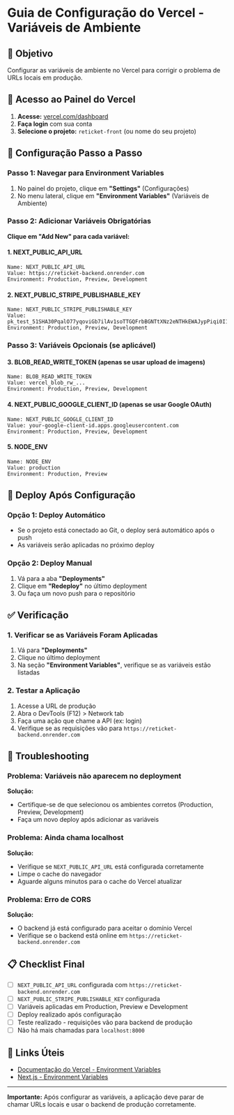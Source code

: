 # Guia de Configuração do Vercel - Variáveis de Ambiente

## 🎯 Objetivo

Configurar as variáveis de ambiente no Vercel para corrigir o problema de URLs locais em produção.

## 📍 Acesso ao Painel do Vercel

1. **Acesse:** [vercel.com/dashboard](https://vercel.com/dashboard)
2. **Faça login** com sua conta
3. **Selecione o projeto:** `reticket-front` (ou nome do seu projeto)

## 🔧 Configuração Passo a Passo

### Passo 1: Navegar para Environment Variables

1. No painel do projeto, clique em **"Settings"** (Configurações)
2. No menu lateral, clique em **"Environment Variables"** (Variáveis de Ambiente)

### Passo 2: Adicionar Variáveis Obrigatórias

**Clique em "Add New" para cada variável:**

#### 1. NEXT_PUBLIC_API_URL
```
Name: NEXT_PUBLIC_API_URL
Value: https://reticket-backend.onrender.com
Environment: Production, Preview, Development
```

#### 2. NEXT_PUBLIC_STRIPE_PUBLISHABLE_KEY
```
Name: NEXT_PUBLIC_STRIPE_PUBLISHABLE_KEY
Value: pk_test_51SHA30PqalO77yqoviGb7ilAv1soTTGQFrbBGNTtXNz2eNTHkEWAJypPiqi0I1cb7An5iSH8pcrOrHGyw4J6IDrr00DFeDNpCm
Environment: Production, Preview, Development
```

### Passo 3: Variáveis Opcionais (se aplicável)

#### 3. BLOB_READ_WRITE_TOKEN (apenas se usar upload de imagens)
```
Name: BLOB_READ_WRITE_TOKEN
Value: vercel_blob_rw_...
Environment: Production, Preview, Development
```

#### 4. NEXT_PUBLIC_GOOGLE_CLIENT_ID (apenas se usar Google OAuth)
```
Name: NEXT_PUBLIC_GOOGLE_CLIENT_ID
Value: your-google-client-id.apps.googleusercontent.com
Environment: Production, Preview, Development
```

#### 5. NODE_ENV
```
Name: NODE_ENV
Value: production
Environment: Production, Preview
```

## 🚀 Deploy Após Configuração

### Opção 1: Deploy Automático
- Se o projeto está conectado ao Git, o deploy será automático após o push
- As variáveis serão aplicadas no próximo deploy

### Opção 2: Deploy Manual
1. Vá para a aba **"Deployments"**
2. Clique em **"Redeploy"** no último deployment
3. Ou faça um novo push para o repositório

## ✅ Verificação

### 1. Verificar se as Variáveis Foram Aplicadas
1. Vá para **"Deployments"**
2. Clique no último deployment
3. Na seção **"Environment Variables"**, verifique se as variáveis estão listadas

### 2. Testar a Aplicação
1. Acesse a URL de produção
2. Abra o DevTools (F12) > Network tab
3. Faça uma ação que chame a API (ex: login)
4. Verifique se as requisições vão para `https://reticket-backend.onrender.com`

## 🚨 Troubleshooting

### Problema: Variáveis não aparecem no deployment
**Solução:**
- Certifique-se de que selecionou os ambientes corretos (Production, Preview, Development)
- Faça um novo deploy após adicionar as variáveis

### Problema: Ainda chama localhost
**Solução:**
- Verifique se `NEXT_PUBLIC_API_URL` está configurada corretamente
- Limpe o cache do navegador
- Aguarde alguns minutos para o cache do Vercel atualizar

### Problema: Erro de CORS
**Solução:**
- O backend já está configurado para aceitar o domínio Vercel
- Verifique se o backend está online em `https://reticket-backend.onrender.com`

## 📋 Checklist Final

- [ ] `NEXT_PUBLIC_API_URL` configurada com `https://reticket-backend.onrender.com`
- [ ] `NEXT_PUBLIC_STRIPE_PUBLISHABLE_KEY` configurada
- [ ] Variáveis aplicadas em Production, Preview e Development
- [ ] Deploy realizado após configuração
- [ ] Teste realizado - requisições vão para backend de produção
- [ ] Não há mais chamadas para `localhost:8000`

## 🔗 Links Úteis

- [Documentação do Vercel - Environment Variables](https://vercel.com/docs/concepts/projects/environment-variables)
- [Next.js - Environment Variables](https://nextjs.org/docs/basic-features/environment-variables)

---

**Importante:** Após configurar as variáveis, a aplicação deve parar de chamar URLs locais e usar o backend de produção corretamente.
